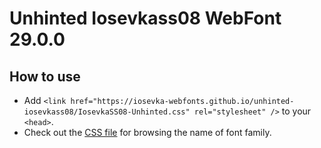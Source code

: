 # Unhinted Iosevkass08 WebFont 29.0.0

## How to use

- Add `<link href="https://iosevka-webfonts.github.io/unhinted-iosevkass08/IosevkaSS08-Unhinted.css" rel="stylesheet" />` to your `<head>`.
- Check out the [CSS file](./IosevkaSS08-Unhinted.css) for browsing the name of font family.
